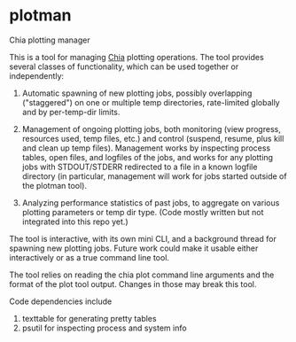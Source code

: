 # plotman
Chia plotting manager

This is a tool for managing [Chia](https://github.com/Chia-Network/chia-blockchain)
plotting operations.  The tool provides several classes of functionality, which can
be used together or independently:

1. Automatic spawning of new plotting jobs, possibly overlapping ("staggered") on
one or multiple temp directories, rate-limited globally and by per-temp-dir limits.

1. Management of ongoing plotting jobs, both monitoring (view progress, resources
used, temp files, etc.) and control (suspend, resume, plus kill and clean up
temp files).  Management works by inspecting process tables, open files, and
logfiles of the jobs, and works for any plotting jobs with STDOUT/STDERR redirected
to a file in a known logfile directory (in particular, management will work for
jobs started outside of the plotman tool).

1. Analyzing performance statistics of past jobs, to aggregate on various plotting
parameters or temp dir type.  (Code mostly written but not integrated into this
repo yet.)

The tool is interactive, with its own mini CLI, and a background thread for
spawning new plotting jobs.  Future work could make it usable either interactively
or as a true command line tool.

The tool relies on reading the chia plot command line arguments and the format of
the plot tool output.  Changes in those may break this tool.

Code dependencies include

1. texttable for generating pretty tables
1. psutil for inspecting process and system info

